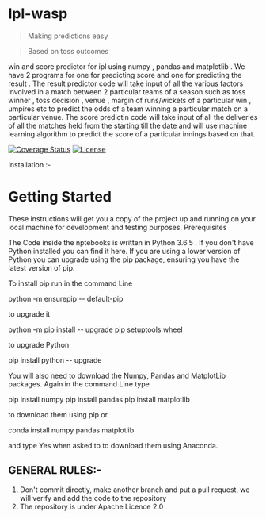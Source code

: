 

<!-- [![FVCproductions](https://avatars1.githubusercontent.com/u/4284691?v=3&s=200)](http://fvcproductions.com) -->

# Ipl-wasp
> Making predictions easy

> Based on toss outcomes

win and score predictor for ipl using numpy , pandas and matplotlib . We have 2 programs for one for predicting score and one for predicting the result . The result predictor code will take input of all the various factors involved in a match between 2 particular teams of a season such as toss winner , toss decision , venue , margin of runs/wickets of a particular win , umpires etc to predict the odds of a team winning a particular match on a particular venue. 
The score predictin code will take input of all the deliveries of all the matches held from the starting till the date and will use machine learning algorithm to predict the score of a particular innings based on that.

[![Coverage Status](https://coveralls.io/repos/github/badges/badgerbadgerbadger/badge.svg?branch=master)](https://coveralls.io/github/badges/badgerbadgerbadger?branch=master) [![License](http://img.shields.io/:license-apache-blue.svg?style=flat-square)](http://badges.mit-license.org)

Installation :-

# Getting Started

These instructions will get you a copy of the project up and running on your local machine for development and testing purposes.
Prerequisites

The Code inside the nptebooks is written in Python 3.6.5 . If you don't have Python installed you can find it here. If you are using a lower version of Python you can upgrade using the pip package, ensuring you have the latest version of pip.

To install pip run in the command Line

python -m ensurepip -- default-pip

to upgrade it

python -m pip install -- upgrade pip setuptools wheel

to upgrade Python

pip install python -- upgrade

You will also need to download the Numpy, Pandas and MatplotLib packages. Again in the command Line type

pip install numpy 
pip install pandas
pip install matplotlib

to download them using pip or

conda install numpy pandas matplotlib 

and type Yes when asked to to download them using Anaconda.
## GENERAL RULES:-
1) Don't commit directly, make another branch and put a pull request, we will verify and add the code to the repository
2) The repository is under Apache Licence 2.0
